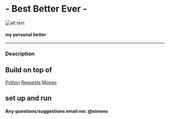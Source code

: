#     - Best Better Ever - 
![alt text](https://encrypted-tbn3.gstatic.com/images?q=tbn:ANd9GcQPI2ftgKS4tk4J2PMEyg7HBrdF7UBuG4cWPe8GV5SduwI0ImJl "Logo Title Text 1")
#### my personal better
---

### Description








## Build on top of
[Python](https://www.python.org/)
[Requests](http://docs.python-requests.org/en/master/)
[Mongo](https://docs.mongodb.com/)

## set up and run

#### Any questions/suggestions email me: @simoes
